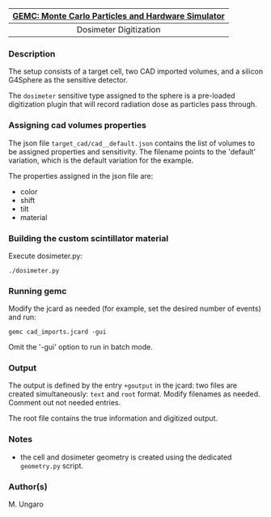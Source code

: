 

| [GEMC: Monte Carlo Particles and Hardware Simulator](https://gemc.github.io/home/) |
|:----------------------------------------------------------------------------------:|
|                             Dosimeter Digitization                                 |



### Description

 The setup consists of a target cell, two CAD imported volumes, and a silicon G4Sphere as the sensitive detector.

 The `dosimeter` sensitive type assigned to the sphere is a pre-loaded digitization plugin that will record
 radiation dose as particles pass through.

### Assigning cad volumes properties

The json file `target_cad/cad__default.json` contains the list of volumes to be assigned properties and sensitivity. 
The filename points to the 'default' variation, which is the default variation for the example.

The properties assigned in the json file are:

- color
- shift
- tilt
- material


### Building the custom scintillator material
  
Execute dosimeter.py:

```
./dosimeter.py
 ```


### Running gemc

Modify the jcard as needed (for example, set the desired number of events) and run:

```
gemc cad_imports.jcard -gui
```

Omit the '-gui' option to run in batch mode.


### Output

The output is defined by the entry `+goutput` in the jcard: two files are created simultaneously: 
`text` and `root` format.
Modify filenames as needed. Comment out not needed entries.

The root file contains the true information and digitized output.


### Notes

- the cell and dosimeter geometry is created using the dedicated `geometry.py` script.



### Author(s)
M. Ungaro



